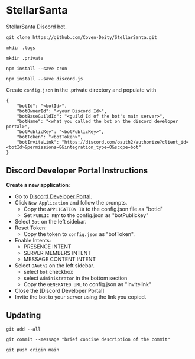 # StellarSanta
StellarSanta Discord bot.

```
git clone https://github.com/Coven-Deity/StellarSanta.git
```
```
mkdir .logs
```
```
mkdir .private
```
```
npm install --save cron
```
```
npm install --save discord.js
```

Create `config.json` in the .private directory and populate with
```
{
    "botId": "<botId>",
    "botOwnerId": "<your Discord Id>",
    "botBaseGuildId": "<guild Id of the bot's main server>",
    "botName": "<what you called the bot on the discord developer portal>",
    "botPublicKey": "<botPublicKey>",
    "botToken": "<botToken>",
    "botInviteLink": "https://discord.com/oauth2/authorize?client_id=<botId>&permissions=8&integration_type=0&scope=bot"
}
```

## Discord Developer Portal Instructions
**Create a new application**:
  - Go to [Discord Developer Portal](https://discord.com/developers/applications).
  - Click `New Application` and follow the prompts.
    - Copy the `APPLICATION ID` to the config.json file as "botId"
    - Set `PUBLIC KEY` to the config.json as "botPublickey"
  - Select `Bot` on the left sidebar.
  - Reset Token:
    - Copy the token to `config.json` as "botToken".
  - Enable Intents:
    - PRESENCE INTENT
    - SERVER MEMBERS INTENT
    - MESSAGE CONTENT INTENT
  - Select `OAuth2` on the left sidebar.
    - select `bot` checkbox
    - select `Administrator` in the bottom section
    - Copy the `GENERATED URL` to config.json as "invitelink"
  - Close the [Discord Developer Portal]
  - Invite the bot to your server using the link you copied.

## Updating
```
git add --all
```
```
git commit --message "brief concise description of the commit"
```
```
git push origin main
```